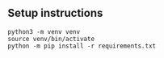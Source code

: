 ## Setup instructions

```
python3 -m venv venv
source venv/bin/activate
python -m pip install -r requirements.txt
```
